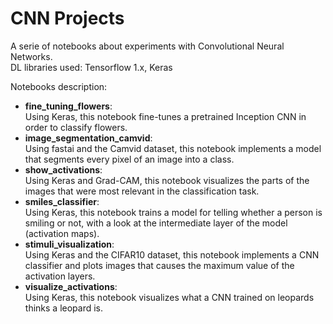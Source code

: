 # CNN Projects

A serie of notebooks about experiments with Convolutional Neural Networks. <br>
DL libraries used: Tensorflow 1.x, Keras

Notebooks description:

 - **fine_tuning_flowers**: <br>
 Using Keras, this notebook fine-tunes a pretrained Inception CNN in order to classify flowers.
 - **image_segmentation_camvid**: <br>
 Using fastai and the Camvid dataset, this notebook implements a model that segments every pixel of an image into a class.
 - **show_activations**: <br>
 Using Keras and Grad-CAM, this notebook visualizes the parts of the images that were most relevant in the classification task.
 - **smiles_classifier**: <br>
 Using Keras, this notebook trains a model for telling whether a person is smiling or not, with a look at the intermediate layer of the model (activation maps).
 - **stimuli_visualization**: <br>
 Using Keras and the CIFAR10 dataset, this notebook implements a CNN classifier and plots images that causes the maximum value of the activation layers.
 - **visualize_activations**: <br>
 Using Keras, this notebook visualizes what a CNN trained on leopards thinks a leopard is.

